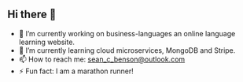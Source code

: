 ## Hi there 👋

- 🔭 I’m currently working on business-languages an online language learning website.
- 🌱 I’m currently learning cloud microservices, MongoDB and Stripe.
- 📫 How to reach me: sean_c_benson@outlook.com
- ⚡ Fun fact: I am a marathon runner!


